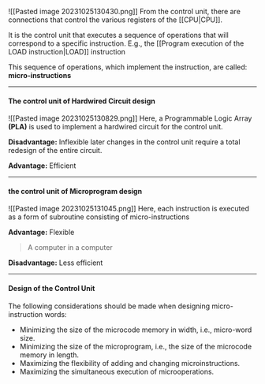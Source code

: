![[Pasted image 20231025130430.png]]
From the control unit, there are connections that control the
various registers of the [[CPU|CPU]].

It is the control unit that executes a sequence of operations that will correspond to a specific instruction. E.g., the [[Program execution of the LOAD instruction|LOAD]] instruction 

This sequence of operations, which implement the instruction, are called: **micro‐instructions**

***
#### The control unit of Hardwired Circuit design
![[Pasted image 20231025130829.png]]
Here, a Programmable Logic Array **(PLA)** is used to implement a
hardwired circuit for the control unit. 

**Disadvantage:** Inflexible later changes in the control unit require a total redesign of the entire circuit. 

**Advantage:** Efficient

***
#### the control unit of Microprogram design
![[Pasted image 20231025131045.png]]
Here, each instruction is executed as a form of subroutine consisting of micro-instructions

**Advantage:** Flexible

>A computer in a computer

**Disadvantage:** Less efficient

***
#### Design of the Control Unit
The following considerations should be made when designing micro-
instruction words:

* Minimizing the size of the microcode memory in width, i.e., micro-word size.
* Minimizing the size of the microprogram, i.e., the size of the microcode memory in length.
* Maximizing the flexibility of adding and changing microinstructions.
* Maximizing the simultaneous execution of microoperations.
